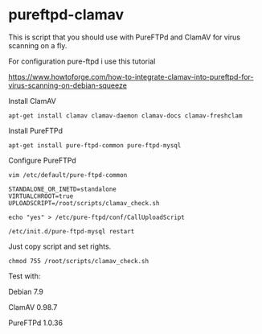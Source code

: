 # pureftpd-clamav
This is script that you should use with PureFTPd and ClamAV for virus scanning on a fly.

For configuration pure-ftpd i use this tutorial 

https://www.howtoforge.com/how-to-integrate-clamav-into-pureftpd-for-virus-scanning-on-debian-squeeze

Install ClamAV
```
apt-get install clamav clamav-daemon clamav-docs clamav-freshclam
```
Install PureFTPd
```
apt-get install pure-ftpd-common pure-ftpd-mysql
```
Configure PureFTPd
```
vim /etc/default/pure-ftpd-common

STANDALONE_OR_INETD=standalone
VIRTUALCHROOT=true
UPLOADSCRIPT=/root/scripts/clamav_check.sh

echo "yes" > /etc/pure-ftpd/conf/CallUploadScript

/etc/init.d/pure-ftpd-mysql restart
```
Just copy script and set rights.
```
chmod 755 /root/scripts/clamav_check.sh
```

Test with:

Debian 7.9

ClamAV 0.98.7

PureFTPd 1.0.36
